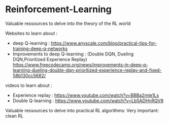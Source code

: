 # Reinforcement-Learning
Valuable ressources to delve into the theory of the RL world


Websites to learn about : 
- deep Q-learning  : https://www.anyscale.com/blog/practical-tips-for-training-deep-q-networks
- Improvements to deep Q-learning : (Double DQN, Dueling DQN,Prioritized Experience Replay) https://www.freecodecamp.org/news/improvements-in-deep-q-learning-dueling-double-dqn-prioritized-experience-replay-and-fixed-58b130cc5682/
 
videos to learn about : 
- Experience replay : https://www.youtube.com/watch?v=BBBa2mte1Ls
- Double Q-learning : https://www.youtube.com/watch?v=Lb5ADHnRQV8

Valuable ressources to delve into practical RL algorithms:
Very important: clean RL 
